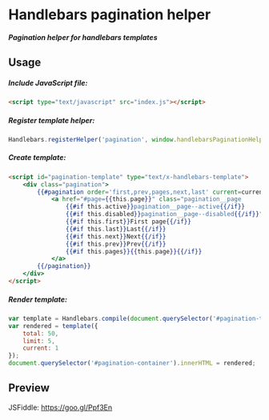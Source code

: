 # Handlebars pagination helper
##### Pagination helper for handlebars templates

## Usage
##### Include JavaScript file:
```html
<script type="text/javascript" src="index.js"></script>
```

##### Register template helper:
```javascript
Handlebars.registerHelper('pagination', window.handlebarsPaginationHelper);
```

##### Create template:
```html
<script id="pagination-template" type="text/x-handlebars-template">
	<div class="pagination">
		{{#pagination order='first,prev,pages,next,last' current=current total=total limit=limit}}
			<a href="#page={{this.page}}" class="pagination__page
				{{#if this.active}}pagination__page--active{{/if}}
				{{#if this.disabled}}pagination__page--disabled{{/if}}">
				{{#if this.first}}First page{{/if}}
				{{#if this.last}}Last{{/if}}
				{{#if this.next}}Next{{/if}}
				{{#if this.prev}}Prev{{/if}}
				{{#if this.pages}}{{this.page}}{{/if}}
			</a>
		{{/pagination}}
	</div>
</script>
```

##### Render template:
```javascript
var template = Handlebars.compile(document.querySelector('#pagination-template').innerHTML);
var rendered = template({
	total: 50,
	limit: 5,
	current: 1
});
document.querySelector('#pagination-container').innerHTML = rendered;
```

## Preview
JSFiddle: https://goo.gl/Ppf3En

